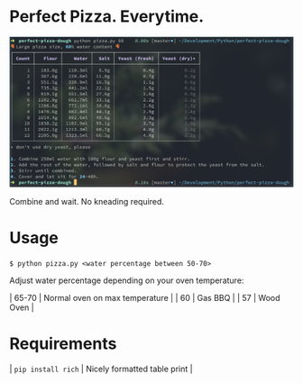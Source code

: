 # Perfect Pizza. Everytime.

![Sample](./misc/sample.png)

Combine and wait. No kneading required.

# Usage

`$ python pizza.py <water percentage between 50-70>`

Adjust water percentage depending on your oven temperature:

| 65-70 | Normal oven on max temperature |
| 60    | Gas BBQ                        |
| 57    | Wood Oven                      |

# Requirements

| `pip install rich` | Nicely formatted table print |



